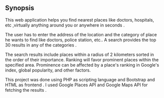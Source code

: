 ## Synopsis

This web application helps you find nearest places like doctors, hospitals, etc ,virtually anything around you or anywhere in seconds . 

The user has to enter the address of the location and the category of place he wants to find like doctors,  police station, etc..
A search provides the top 30 results in any of the categories .

The search results include places within a radius of 2 kilometers sorted in the order of their importance. Ranking will favor prominent places within the specified area. Prominence can be affected by a place's ranking in Google's index, global popularity, and other factors.

This project was done using PHP as scripting language and Bootstrap and HTML as frontend . I used Google Places API and Google Maps API for fetching the results .



